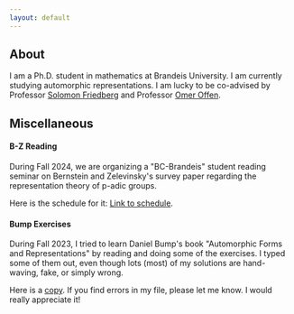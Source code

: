```yaml
---
layout: default
---
```





## About

I am a Ph.D. student in mathematics at Brandeis University. I am currently studying automorphic representations. I am lucky to be co-advised by Professor [Solomon Friedberg](https://sites.google.com/bc.edu/solomon-friedberg/) and Professor [Omer Offen](https://sites.google.com/brandeis.edu/offen/home).

## Miscellaneous

#### B-Z Reading
During Fall 2024, we are organizing a "BC-Brandeis" student reading seminar on Bernstein and Zelevinsky's survey paper regarding the representation theory of p-adic groups. 

Here is the schedule for it: [Link to schedule](./bzf2024.html).

#### Bump Exercises
During Fall 2023, I tried to learn Daniel Bump's book "Automorphic Forms and Representations" by reading and doing some of the exercises. I typed some of them out, even though lots (most) of my solutions are hand-waving, fake, or simply wrong. 

Here is a [copy](./docs/Exercise.pdf). If you find errors in my file, please let me know. I would really appreciate it!
